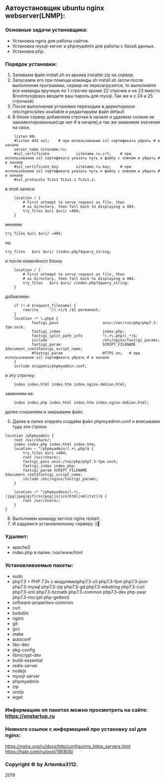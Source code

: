 ## Автоустановщик ubuntu nginx webserver(LNMP):

### Основные задачи установщика: 
- Установка ngnix для работы сайтов.
- Установка mysql-server и phpmyadmin для работы с базой данных.
- Установка php.


### Порядок установки:
1. Заливаем файл install.sh из архива installer.zip на сервер. 
2. Запускаем его при помощи команды sh install.sh (если после выполнения программы, сервер не перезагрузится, то выполняйте все команды вручную по 1 строчке кроме 22 строчки и на 23 вместо $rootmysqlpass вводите ваш пароль для mysql. Так же и с 24 и 25 строчкой)
3. После выполнения установки переходим в директориюю /etc/nginx/sites-available и редактируем файл default
4. В блоке сервер добавляем строчки в начале и удаляем схожие не закоментированные(где нет # в начале),а так же заменяем значения на свои,
```
    listen 80;
    #listen 443 ssl;    # при использовании ssl сертификата убрать # в начале
    server_name sitename.ru;    
    #ssl_certificate            sitename.ru.crt;    # при использовании ssl сертификата указать путь к файлу с ключом и убрать # в начале
    #ssl_certificate_key        sitename.ru.key;    # при использовании ssl сертификата указать путь к файлу с ключом и убрать # в начале
    #ssl_protocols TLSv1 TLSv1.1 TLSv1.2;
```
в этой записи: 
```
    location / {
        # First attempt to serve request as file, then
        # as directory, then fall back to displaying a 404.
        try_files $uri $uri/ =404;
    }
```
меняем 
```
try_files $uri $uri/ =404;
```
на: 
```
try_files   $uri $uri/ /index.php?$query_string;
```
и после изменёного блока:
```
    location / {
        # First attempt to serve request as file, then
        # as directory, then fall back to displaying a 404.
        try_files   $uri $uri/ /index.php?$query_string;
    }
```
добавляем:
```
    if (!-d $request_filename) {
        rewrite     ^/(.+)/$ /$1 permanent;
    }
    location ~* \.php$ {
            fastcgi_pass                    unix:/var/run/php/php7.3-fpm.sock;
            fastcgi_index                   index.php;
            fastcgi_split_path_info         ^(.+\.php)(.*)$;
            include                         /etc/nginx/fastcgi_params;
            fastcgi_param                   SCRIPT_FILENAME $document_root$fastcgi_script_name;
            #fastcgi_param                  HTTPS on;   # при использовании ssl сертификата убрать # в начале
    }
    include snippets/phpmyadmin.conf;
```
и эту строчку:
```
    index index.html index.htm index.nginx-debian.html;
```
заменяем на:
```
    index index.php index.html index.htm index.nginx-debian.html;
```
далее сохраняем и закрываем файл.

5. Далее в папке snippets создаём файл phpmyadmin.conf и вписываем туда эти строки:
```
location /phpmyadmin {
    root /usr/share/;
    index index.php index.html index.htm;
    location ~ ^/phpmyadmin/(.+\.php)$ {
        try_files $uri =404;
        root /usr/share/;
        fastcgi_pass unix:/run/php/php7.3-fpm.sock;
        fastcgi_index index.php;
        fastcgi_param SCRIPT_FILENAME $document_root$fastcgi_script_name;
        include /etc/nginx/fastcgi_params;
    }

    location ~* ^/phpmyadmin/(.+\.(jpg|jpeg|gif|css|png|js|ico|html|xml|txt))$ {
        root /usr/share/;
    }
}
```
6. Выполняем команду service nginx restart.
7. И радуемся установленному серверу :)🙂

### Удаляет:
- apache2
- index.php в папке: /var/www/html

### Устанавливаемые пакеты:
- sudo
- php7.3 = PHP 7.3v с модулями(php7.3-cli php7.3-fpm php7.3-json php7.3-mysql php7.3-zip php7.3-gd php7.3-mbstring php7.3-curl php7.3-xml php7.3-bcmath php7.3-common php7.3-dev php-pear php7.3-mcrypt php-gettext)
- software-properties-common
- curl
- bsdutils
- nginx
- git
- gcc
- make
- autoconf
- libc-dev
- pkg-config
- libmcrypt-dev
- build-essential
- redis-server
- nodejs
- mysql-server
- phpmyadmin
- zip 
- unzip
- wget

### Информацию оп пакетах можно просмотреть на сайте: https://onstartup.ru

### Немного ссылок с информацией про установку ssl для nginx:
https://nginx.org/ru/docs/http/configuring_https_servers.html
https://habr.com/ru/post/195808/

### Copyright © by Artemka3112.
2019
